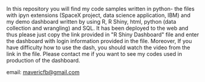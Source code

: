 In this repository you will find my code samples written in python- the files with ipyn extensions (SpaceX project, data science application, IBM) and my demo dashboard written by using R, R Shiny, html, python (data collection and wrangling) and SQL. It has been deployed to the web and thus please just copy the link provided in "R Shiny Dashboard" file and enter the dashboard with login information provided in the file. Moreover, If you have difficulty how to use the dash, you should watch the video from the link in the file. 
Please contact me if you want to see my codes used in production of the dashboard.

email: mavericfb@gmail.com
